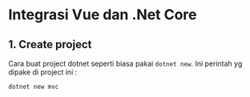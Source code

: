 # Integrasi Vue dan .Net Core

## 1. Create project
Cara buat project dotnet seperti biasa pakai `dotnet new`. Ini perintah yg dipake di project ini :

```
dotnet new mvc
```

